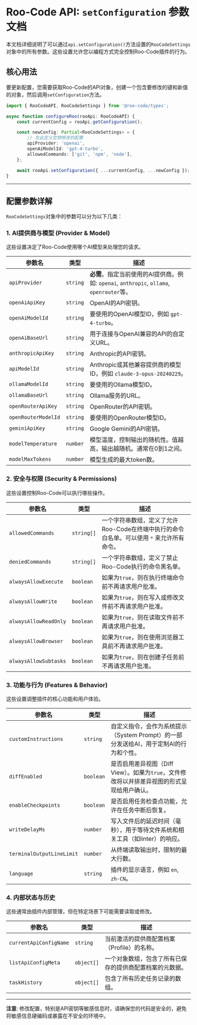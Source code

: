 
# Roo-Code API: `setConfiguration` 参数文档

本文档详细说明了可以通过`api.setConfiguration()`方法设置的`RooCodeSettings`对象中的所有参数。这些设置允许您以编程方式完全控制Roo-Code插件的行为。

## 核心用法

要更新配置，您需要获取Roo-Code的API对象，创建一个包含要修改的键和新值的对象，然后调用`setConfiguration`方法。

```typescript
import { RooCodeAPI, RooCodeSettings } from '@roo-code/types';

async function configureRoo(rooApi: RooCodeAPI) {
    const currentConfig = rooApi.getConfiguration();

    const newConfig: Partial<RooCodeSettings> = {
        // 在此定义您想修改的配置
        apiProvider: 'openai',
        openAiModelId: 'gpt-4-turbo',
        allowedCommands: ['git', 'npm', 'node'],
    };

    await rooApi.setConfiguration({ ...currentConfig, ...newConfig });
}
```

---

## 配置参数详解

`RooCodeSettings`对象中的参数可以分为以下几类：

### 1. AI提供商与模型 (Provider & Model)

这些设置决定了Roo-Code使用哪个AI模型来处理您的请求。

| 参数名 | 类型 | 描述 |
| --- | --- | --- |
| `apiProvider` | `string` | **必需**。指定当前使用的AI提供商。例如: `openai`, `anthropic`, `ollama`, `openrouter`等。 |
| `openAiApiKey` | `string` | OpenAI的API密钥。 |
| `openAiModelId` | `string` | 要使用的OpenAI模型ID，例如 `gpt-4-turbo`。 |
| `openAiBaseUrl` | `string` | 用于连接与OpenAI兼容的API的自定义URL。 |
| `anthropicApiKey`| `string` | Anthropic的API密钥。 |
| `apiModelId` | `string` | Anthropic或其他兼容提供商的模型ID，例如 `claude-3-opus-20240229`。 |
| `ollamaModelId` | `string` | 要使用的Ollama模型ID。 |
| `ollamaBaseUrl` | `string` | Ollama服务的URL。 |
| `openRouterApiKey`| `string` | OpenRouter的API密钥。 |
| `openRouterModelId`| `string` | 要使用的OpenRouter模型ID。 |
| `geminiApiKey` | `string` | Google Gemini的API密钥。 |
| `modelTemperature`| `number` | 模型温度，控制输出的随机性。值越高，输出越随机。通常在0到1之间。 |
| `modelMaxTokens` | `number` | 模型生成的最大token数。 |

### 2. 安全与权限 (Security & Permissions)

这些设置控制Roo-Code可以执行哪些操作。

| 参数名 | 类型 | 描述 |
| --- | --- | --- |
| `allowedCommands` | `string[]` | 一个字符串数组，定义了允许Roo-Code在终端中执行的命令白名单。可以使用 `*` 来允许所有命令。 |
| `deniedCommands` | `string[]` | 一个字符串数组，定义了禁止Roo-Code执行的命令黑名单。 |
| `alwaysAllowExecute`| `boolean` | 如果为`true`，则在执行终端命令前不再请求用户批准。 |
| `alwaysAllowWrite` | `boolean` | 如果为`true`，则在写入或修改文件前不再请求用户批准。 |
| `alwaysAllowReadOnly`| `boolean` | 如果为`true`，则在读取文件前不再请求用户批准。 |
| `alwaysAllowBrowser`| `boolean` | 如果为`true`，则在使用浏览器工具前不再请求用户批准。 |
| `alwaysAllowSubtasks`| `boolean` | 如果为`true`，则在创建子任务前不再请求用户批准。 |

### 3. 功能与行为 (Features & Behavior)

这些设置调整插件的核心功能和用户体验。

| 参数名 | 类型 | 描述 |
| --- | --- | --- |
| `customInstructions`| `string` | 自定义指令，会作为系统提示（System Prompt）的一部分发送给AI，用于定制AI的行为和个性。 |
| `diffEnabled` | `boolean` | 是否启用差异视图（Diff View）。如果为`true`，文件修改将以并排差异视图的形式呈现给用户确认。 |
| `enableCheckpoints` | `boolean` | 是否启用任务检查点功能，允许在任务中断后恢复。 |
| `writeDelayMs` | `number` | 写入文件后的延迟时间（毫秒），用于等待文件系统和相关工具（如linter）的响应。 |
| `terminalOutputLineLimit` | `number` | 从终端读取输出时，限制的最大行数。 |
| `language` | `string` | 插件的显示语言，例如 `en`, `zh-CN`。 |

### 4. 内部状态与历史

这些通常由插件内部管理，但在特定场景下可能需要读取或修改。

| 参数名 | 类型 | 描述 |
| --- | --- | --- |
| `currentApiConfigName` | `string` | 当前激活的提供商配置档案（Profile）的名称。 |
| `listApiConfigMeta` | `object[]` | 一个对象数组，包含了所有已保存的提供商配置档案的元数据。 |
| `taskHistory` | `object[]` | 包含了所有历史任务记录的数组。 |

---

**注意**: 修改配置，特别是API密钥等敏感信息时，请确保您的代码是安全的，避免将敏感信息硬编码或暴露在不安全的环境中。
